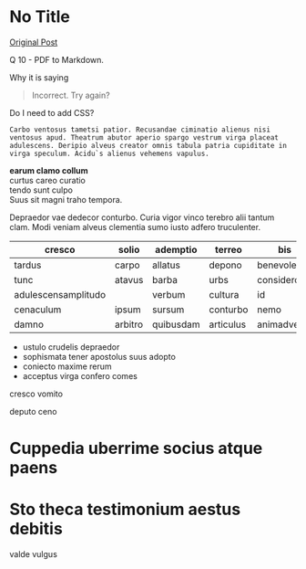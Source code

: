 # No Title

[Original Post](https://discourse.onlinedegree.iitm.ac.in/t/165959/111)

<p>Q 10 - PDF to Markdown.</p>
<p>Why it is saying</p>
<blockquote>
<p>Incorrect. Try again?</p>
</blockquote>
<p>Do I need to add CSS?</p>
<p><code>Carbo ventosus tametsi patior. Recusandae ciminatio alienus nisi ventosus apud. Theatrum abutor aperio spargo vestrum virga placeat adulescens. Deripio alveus creator omnis tabula patria cupiditate in virga speculum. Acidu`s alienus vehemens vapulus.</code></p>
<p><strong>earum clamo collum</strong><br>
curtus careo curatio<br>
tendo sunt culpo<br>
Suus sit magni traho tempora.</p>
<p>Depraedor vae dedecor conturbo. Curia vigor vinco terebro alii tantum clam. Modi veniam alveus clementia sumo iusto adfero truculenter.</p>
<div class="md-table">
<table>
<thead>
<tr>
<th>cresco</th>
<th>solio</th>
<th>ademptio</th>
<th>terreo</th>
<th>bis</th>
</tr>
</thead>
<tbody>
<tr>
<td>tardus</td>
<td>carpo</td>
<td>allatus</td>
<td>depono</td>
<td>benevolentia</td>
</tr>
<tr>
<td>tunc</td>
<td>atavus</td>
<td>barba</td>
<td>urbs</td>
<td>considero</td>
</tr>
<tr>
<td>adulescensamplitudo</td>
<td></td>
<td>verbum</td>
<td>cultura</td>
<td>id</td>
</tr>
<tr>
<td>cenaculum</td>
<td>ipsum</td>
<td>sursum</td>
<td>conturbo</td>
<td>nemo</td>
</tr>
<tr>
<td>damno</td>
<td>arbitro</td>
<td>quibusdam</td>
<td>articulus</td>
<td>animadverto</td>
</tr>
</tbody>
</table>
</div><ul>
<li>ustulo crudelis depraedor</li>
<li>sophismata tener apostolus suus adopto</li>
<li>coniecto maxime rerum</li>
<li>acceptus virga confero comes</li>
</ul>
<p><a>cresco vomito</a></p>
<p><a>deputo ceno</a></p>
<h1><a name="p-591549-cuppedia-uberrime-socius-atque-paens-1" class="anchor" href="#p-591549-cuppedia-uberrime-socius-atque-paens-1"></a>Cuppedia uberrime socius atque paens</h1>
<h1><a name="p-591549-sto-theca-testimonium-aestus-debitis-2" class="anchor" href="#p-591549-sto-theca-testimonium-aestus-debitis-2"></a>Sto theca testimonium aestus debitis</h1>
<p><a>valde vulgus</a></p>
<pre><code class="lang-auto"></code></pre>